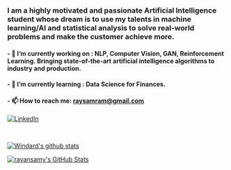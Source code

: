 ### I am a highly motivated and passionate Artificial Intelligence student whose dream is to use my talents in machine learning/AI and statistical analysis to solve real-world problems and make the customer achieve more. 


#### - 🔭 I’m currently working on : NLP, Computer Vision, GAN, Reinforcement Learning. Bringing state-of-the-art artificial intelligence algorithms to industry and production.
#### - 🌱 I’m currently learning : Data Science for Finances.
#### - 📫 How to reach me: raysamram@gmail.com
</div>

<p>
  <a href="https://www.linkedin.com/in/rayan-samy-ramoul-6ab640134/" target="_blank"><img align="center" alt="LinkedIn" src="https://img.shields.io/badge/LinkedIn-blue?logo=linkedin&style=for-the-badge"/></a>

</p>



<br>

[![Windard's github stats](https://github-readme-stats.vercel.app/api?username=rayansamy&show_icons=true)](https://github.com/rayansamy)



<p>
  
  <a href="https://github.com/rayansamy">
  <img align="center" src="https://github-readme-stats.vercel.app/api/top-langs/?username=rayansamy&langs_count=10&hide=html,css,roff&theme=nord&layout=compact" alt="rayansamy's GitHub Stats"/>
</a></p>
  
</p>






<!--
**raysr/raysr** is a ✨ _special_ ✨ repository because its `README.md` (this file) appears on your GitHub profile.

Here are some ideas to get you started:


- 👯 I’m looking to collaborate on ...
- 🤔 I’m looking for help with ...
- 💬 Ask me about ...

-->
